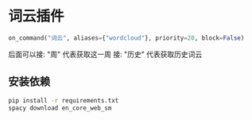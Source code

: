 # 词云插件


```python
on_command("词云", aliases={"wordcloud"}, priority=20, block=False)
```

后面可以接: "周" 代表获取这一周
接: "历史" 代表获取历史词云


## 安装依赖
```bash
pip install -r requirements.txt
spacy download en_core_web_sm
```